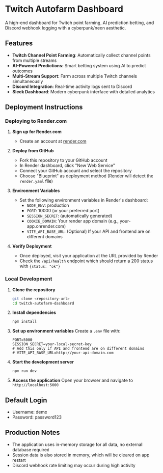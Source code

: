 # Twitch Autofarm Dashboard

A high-end dashboard for Twitch point farming, AI prediction betting, and Discord webhook logging with a cyberpunk/neon aesthetic.

## Features

- **Twitch Channel Point Farming**: Automatically collect channel points from multiple streams
- **AI-Powered Predictions**: Smart betting system using AI to predict outcomes
- **Multi-Stream Support**: Farm across multiple Twitch channels simultaneously
- **Discord Integration**: Real-time activity logs sent to Discord
- **Sleek Dashboard**: Modern cyberpunk interface with detailed analytics

## Deployment Instructions

### Deploying to Render.com

1. **Sign up for Render.com**
   - Create an account at [render.com](https://render.com)

2. **Deploy from GitHub**
   - Fork this repository to your GitHub account
   - In Render dashboard, click "New Web Service"
   - Connect your GitHub account and select the repository
   - Choose "Blueprint" as deployment method (Render will detect the `render.yaml` file)

3. **Environment Variables**
   - Set the following environment variables in Render's dashboard:
     - `NODE_ENV`: production
     - `PORT`: 10000 (or your preferred port)
     - `SESSION_SECRET`: (automatically generated)
     - `COOKIE_DOMAIN`: Your render app domain (e.g., your-app.onrender.com)
     - `VITE_API_BASE_URL`: (Optional) If your API and frontend are on different domains

4. **Verify Deployment**
   - Once deployed, visit your application at the URL provided by Render
   - Check the `/api/health` endpoint which should return a 200 status with `{status: "ok"}`

### Local Development

1. **Clone the repository**
   ```bash
   git clone <repository-url>
   cd twitch-autofarm-dashboard
   ```

2. **Install dependencies**
   ```bash
   npm install
   ```

3. **Set up environment variables**
   Create a `.env` file with:
   ```
   PORT=5000
   SESSION_SECRET=your-local-secret-key
   # Add this only if API and frontend are on different domains
   # VITE_API_BASE_URL=http://your-api-domain.com
   ```

4. **Start the development server**
   ```bash
   npm run dev
   ```

5. **Access the application**
   Open your browser and navigate to `http://localhost:5000`

## Default Login

- Username: demo
- Password: password123

## Production Notes

- The application uses in-memory storage for all data, no external database required
- Session data is also stored in memory, which will be cleared on app restart
- Discord webhook rate limiting may occur during high activity